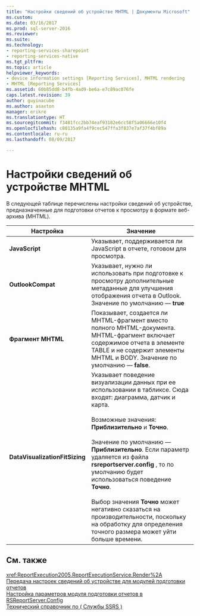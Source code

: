 ```yaml
---
title: "Настройки сведений об устройстве MHTML | Документы Microsoft"
ms.custom: 
ms.date: 03/16/2017
ms.prod: sql-server-2016
ms.reviewer: 
ms.suite: 
ms.technology:
- reporting-services-sharepoint
- reporting-services-native
ms.tgt_pltfrm: 
ms.topic: article
helpviewer_keywords:
- device information settings [Reporting Services], MHTML rendering
- MHTML [Reporting Services]
ms.assetid: 60b85dd8-b4fb-4ad9-be6a-e7c89ac076fe
caps.latest.revision: 39
author: guyinacube
ms.author: asaxton
manager: erikre
ms.translationtype: HT
ms.sourcegitcommit: f3481fcc2bb74eaf93182e6cc58f5a06666e10f4
ms.openlocfilehash: c80135a9fa4f9cec547ffa3f837e7af37f4bf89a
ms.contentlocale: ru-ru
ms.lasthandoff: 08/09/2017

---
```

# <a name="mhtml-device-information-settings"></a>Настройки сведений об устройстве MHTML
  В следующей таблице перечислены настройки сведений об устройстве, предназначенные для подготовки отчетов к просмотру в формате веб-архива (MHTML).  
  
|Настройка|Значение|  
|-------------|-----------|  
|**JavaScript**|Указывает, поддерживается ли JavaScript в отчете, готовом для просмотра.|  
|**OutlookCompat**|Указывает, нужно ли использовать при подготовке к просмотру дополнительные метаданные для улучшения отображения отчета в Outlook. Значение по умолчанию — **true**|  
|**Фрагмент MHTML**|Показывает, создается ли MHTML-фрагмент вместо полного MHTML-документа. MHTML-фрагмент включает содержимое отчета в элементе TABLE и не содержит элементы MHTML и BODY. Значение по умолчанию — **false**.|  
|**DataVisualizationFitSizing**|Указывает поведение визуализации данных при ее использовании в табликсе. Сюда входят: диаграмма, датчик и карта.<br /><br /> Возможные значения: **Приблизительно** и **Точно**.<br /><br /> Значение по умолчанию ― **Приблизительно**. Если параметр удаляется из файла **rsreportserver.config** , то по умолчанию будет использоваться поведение **Точно**.<br /><br /> Выбор значения **Точно** может негативно сказаться на производительности, поскольку на обработку для определения точного размера может уйти больше времени.|  
  
## <a name="see-also"></a>См. также  
 <xref:ReportExecution2005.ReportExecutionService.Render%2A>   
 [Передача настроек сведений об устройстве для модулей подготовки отчетов](../reporting-services/report-server-web-service/net-framework/passing-device-information-settings-to-rendering-extensions.md)   
 [Настройка параметров модуля подготовки отчетов в RSReportServer.Config](../reporting-services/customize-rendering-extension-parameters-in-rsreportserver-config.md)   
 [Технический справочник по &#40; Службы SSRS &#41;](../reporting-services/technical-reference-ssrs.md)  
  
  

